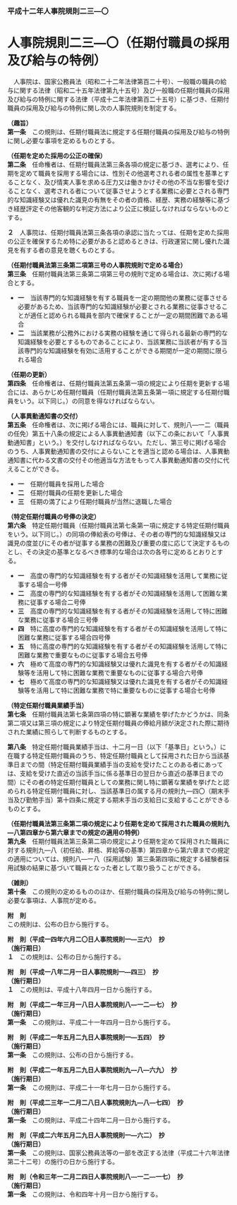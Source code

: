 ### 平成十二年人事院規則二三―〇  
# 人事院規則二三―〇（任期付職員の採用及び給与の特例）  
　人事院は、国家公務員法（昭和二十二年法律第百二十号）、一般職の職員の給与に関する法律（昭和二十五年法律第九十五号）及び一般職の任期付職員の採用及び給与の特例に関する法律（平成十二年法律第百二十五号）に基づき、任期付職員の採用及び給与の特例に関し次の人事院規則を制定する。  
  
**（趣旨）**  
**第一条**　この規則は、任期付職員法に規定する任期付職員の採用及び給与の特例に関し必要な事項を定めるものとする。  
  
**（任期を定めた採用の公正の確保）**  
**第二条**　任命権者は、任期付職員法第三条各項の規定に基づき、選考により、任期を定めて職員を採用する場合には、性別その他選考される者の属性を基準とすることなく、及び情実人事を求める圧力又は働きかけその他の不当な影響を受けることなく、選考される者について従事させようとする業務に必要とされる専門的な知識経験又は優れた識見の有無をその者の資格、経歴、実務の経験等に基づき経歴評定その他客観的な判定方法により公正に検証しなければならないものとする。  
  
**２**　人事院は、任期付職員法第三条各項の承認に当たっては、任期を定めた採用の公正を確保するため特に必要があると認めるときは、行政運営に関し優れた識見を有する者の意見を聴くものとする。  
  
**（任期付職員法第三条第二項第三号の人事院規則で定める場合）**  
**第三条**　任期付職員法第三条第二項第三号の規則で定める場合は、次に掲げる場合とする。  
* **一**　当該専門的な知識経験を有する職員を一定の期間他の業務に従事させる必要があるため、当該専門的な知識経験が必要とされる業務に従事させることが適任と認められる職員を部内で確保することが一定の期間困難である場合  
* **二**　当該業務が公務外における実務の経験を通じて得られる最新の専門的な知識経験を必要とするものであることにより、当該業務に当該者が有する当該専門的な知識経験を有効に活用することができる期間が一定の期間に限られる場合  
  
**（任期の更新）**  
**第四条**　任命権者は、任期付職員法第五条第一項の規定により任期を更新する場合には、あらかじめ任期付職員（任期付職員法第五条第一項に規定する任期付職員をいう。以下同じ。）の同意を得なければならない。  
  
**（人事異動通知書の交付）**  
**第五条**　任命権者は、次に掲げる場合には、職員に対して、規則八―一二（職員の任免）第五十八条の規定による人事異動通知書（以下この条において「人事異動通知書」という。）を交付しなければならない。ただし、第三号に掲げる場合のうち、人事異動通知書の交付によらないことを適当と認める場合は、人事異動通知書に代わる文書の交付その他適当な方法をもって人事異動通知書の交付に代えることができる。  
* **一**　任期付職員を採用した場合  
* **二**　任期付職員の任期を更新した場合  
* **三**　任期の満了により任期付職員が当然に退職した場合  
  
**（特定任期付職員の号俸の決定）**  
**第六条**　特定任期付職員（任期付職員法第七条第一項に規定する特定任期付職員をいう。以下同じ。）の同項の俸給表の号俸は、その者の専門的な知識経験又は識見の度並びにその者が従事する業務の困難及び重要の度に応じて決定するものとし、その決定の基準となるべき標準的な場合は次の各号に定めるとおりとする。  
* **一**　高度の専門的な知識経験を有する者がその知識経験を活用して業務に従事する場合一号俸  
* **二**　高度の専門的な知識経験を有する者がその知識経験を活用して困難な業務に従事する場合二号俸  
* **三**　高度の専門的な知識経験を有する者がその知識経験を活用して特に困難な業務に従事する場合三号俸  
* **四**　特に高度の専門的な知識経験を有する者がその知識経験を活用して特に困難な業務に従事する場合四号俸  
* **五**　特に高度の専門的な知識経験を有する者がその知識経験を活用して特に困難な業務で重要なものに従事する場合五号俸  
* **六**　極めて高度の専門的な知識経験又は優れた識見を有する者がその知識経験等を活用して特に困難な業務で重要なものに従事する場合六号俸  
* **七**　極めて高度の専門的な知識経験又は優れた識見を有する者がその知識経験等を活用して特に困難な業務で特に重要なものに従事する場合七号俸  
  
**（特定任期付職員業績手当）**  
**第七条**　任期付職員法第七条第四項の特に顕著な業績を挙げたかどうかは、同条第二項又は第三項の規定により特定任期付職員の俸給月額が決定された際に期待された業績に照らして判断するものとする。  
  
**第八条**　特定任期付職員業績手当は、十二月一日（以下「基準日」という。）に在職する特定任期付職員のうち、特定任期付職員として採用された日から当該基準日までの間（特定任期付職員業績手当の支給を受けたことのある者にあっては、支給を受けた直近の当該手当に係る基準日の翌日から直近の基準日までの間）にその者の特定任期付職員としての業務に関し特に顕著な業績を挙げたと認められる特定任期付職員に対し、当該基準日の属する月の規則九―四〇（期末手当及び勤勉手当）第十四条に規定する期末手当の支給日に支給することができるものとする。  
  
**（任期付職員法第三条第二項の規定により任期を定めて採用された職員の規則九―八第四章から第六章までの規定の適用の特例）**  
**第九条**　任期付職員法第三条第二項の規定により任期を定めて採用された職員に対する規則九―八（初任給、昇格、昇給等の基準）第四章から第六章までの規定の適用については、規則八―一八（採用試験）第三条第四項に規定する経験者採用試験の結果に基づいて職員となった者として取り扱うことができる。  
  
**（雑則）**  
**第十条**　この規則の定めるもののほか、任期付職員の採用及び給与の特例に関し必要な事項は、人事院が定める。  
  
**附　則**  
この規則は、公布の日から施行する。  
  
**附　則（平成一四年六月二〇日人事院規則一―三六）　抄**  
**（施行期日）**  
**１**　この規則は、公布の日から施行する。  
  
**附　則（平成一八年二月一日人事院規則一―四三）　抄**  
**（施行期日）**  
**１**　この規則は、平成十八年四月一日から施行する。  
  
**附　則（平成二一年三月一八日人事院規則八―一二―七）　抄**  
**（施行期日）**  
**第一条**　この規則は、平成二十一年四月一日から施行する。  
  
**附　則（平成二一年五月二九日人事院規則一―五四）　抄**  
**（施行期日）**  
**第一条**　この規則は、公布の日から施行する。  
  
**附　則（平成二一年五月二九日人事院規則九―八―六九）　抄**  
**（施行期日）**  
**第一条**　この規則は、平成二十一年七月一日から施行する。  
  
**附　則（平成二三年一二月二八日人事院規則九―八―七四）　抄**  
**（施行期日）**  
**第一条**　この規則は、平成二十四年二月一日から施行する。  
  
**附　則（平成二六年五月二九日人事院規則一―六二）　抄**  
**（施行期日）**  
**第一条**　この規則は、国家公務員法等の一部を改正する法律（平成二十六年法律第二十二号）の施行の日から施行する。  
  
**附　則（令和三年一二月二四日人事院規則八―一二―一七）　抄**  
**（施行期日）**  
**第一条**　この規則は、令和四年十月一日から施行する。  
  

